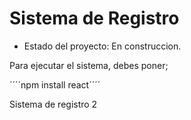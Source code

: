 <h1>Sistema de Registro</h1>

- Estado del proyecto: En construccion.

Para ejecutar el sistema, debes poner;

´´´´npm install react´´´´

Sistema de registro 2

